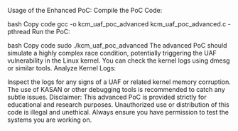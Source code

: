Usage of the Enhanced PoC:
Compile the PoC Code:

bash
Copy code
gcc -o kcm_uaf_poc_advanced kcm_uaf_poc_advanced.c -pthread
Run the PoC:

bash
Copy code
sudo ./kcm_uaf_poc_advanced
The advanced PoC should simulate a highly complex race condition, potentially triggering the UAF vulnerability in the Linux kernel. You can check the kernel logs using dmesg or similar tools.
Analyze Kernel Logs:

Inspect the logs for any signs of a UAF or related kernel memory corruption. The use of KASAN or other debugging tools is recommended to catch any subtle issues.
Disclaimer:
This advanced PoC is provided strictly for educational and research purposes. Unauthorized use or distribution of this code is illegal and unethical. Always ensure you have permission to test the systems you are working on.







